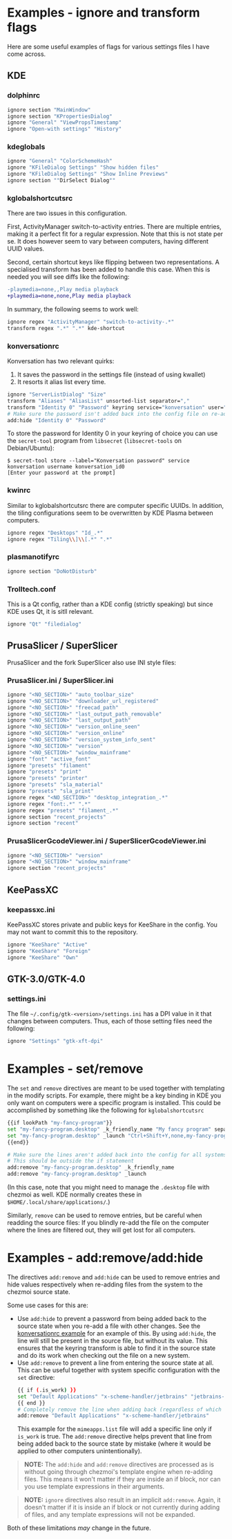 # Examples - ignore and transform flags

Here are some useful examples of flags for various settings files I have come across.

## KDE

### dolphinrc
```bash
ignore section "MainWindow"
ignore section "KPropertiesDialog"
ignore "General" "ViewPropsTimestamp"
ignore "Open-with settings" "History"
```

### kdeglobals
```bash
ignore "General" "ColorSchemeHash"
ignore "KFileDialog Settings" "Show hidden files"
ignore "KFileDialog Settings" "Show Inline Previews"
ignore section ""DirSelect Dialog""
```

### kglobalshortcutsrc
There are two issues in this configuration.

First, ActivityManager switch-to-activity entries. There are multiple entries,
making it a perfect fit for a regular expression. Note that this is not state
per se. It does however seem to vary between computers, having different UUID
values.

Second, certain shortcut keys like flipping between two representations. A
specialised transform has been added to handle this case. When this is needed
you will see diffs like the following:

```diff
-playmedia=none,,Play media playback
+playmedia=none,none,Play media playback
```

In summary, the following seems to work well:

```bash
ignore regex "ActivityManager" "switch-to-activity-.*"
transform regex ".*" ".*" kde-shortcut
```

### konversationrc
Konversation has two relevant quirks:

1. It saves the password in the settings file (instead of using kwallet)
2. It resorts it alias list every time.

```bash
ignore "ServerListDialog" "Size"
transform "Aliases" "AliasList" unsorted-list separator=","
transform "Identity 0" "Password" keyring service="konversation" user="konversation_id0"
# Make sure the password isn't added back into the config file on re-add
add:hide "Identity 0" "Password"
```

To store the password for Identity 0 in your keyring of choice you can use the
`secret-tool` program from `libsecret` (`libsecret-tools` on Debian/Ubuntu):

```console
$ secret-tool store --label="Konversation password" service konversation username konversation_id0
[Enter your password at the prompt]
```

### kwinrc
Similar to kglobalshortcutsrc there are computer specific UUIDs. In addition,
the tiling configurations seem to be overwritten by KDE Plasma between computers.

```bash
ignore regex "Desktops" "Id_.*"
ignore regex "Tiling\\]\\[.*" ".*"
```

### plasmanotifyrc

```bash
ignore section "DoNotDisturb"
```

### Trolltech.conf

This is a Qt config, rather than a KDE config (strictly speaking) but since KDE
uses Qt, it is sitll relevant.

```bash
ignore "Qt" "filedialog"
```

## PrusaSlicer / SuperSlicer

PrusaSlicer and the fork SuperSlicer also use INI style files:

### PrusaSlicer.ini / SuperSlicer.ini

```bash
ignore "<NO_SECTION>" "auto_toolbar_size"
ignore "<NO_SECTION>" "downloader_url_registered"
ignore "<NO_SECTION>" "freecad_path"
ignore "<NO_SECTION>" "last_output_path_removable"
ignore "<NO_SECTION>" "last_output_path"
ignore "<NO_SECTION>" "version_online_seen"
ignore "<NO_SECTION>" "version_online"
ignore "<NO_SECTION>" "version_system_info_sent"
ignore "<NO_SECTION>" "version"
ignore "<NO_SECTION>" "window_mainframe"
ignore "font" "active_font"
ignore "presets" "filament"
ignore "presets" "print"
ignore "presets" "printer"
ignore "presets" "sla_material"
ignore "presets" "sla_print"
ignore regex "<NO_SECTION>" "desktop_integration_.*"
ignore regex "font:.*" ".*"
ignore regex "presets" "filament_.*"
ignore section "recent_projects"
ignore section "recent"
```

### PrusaSlicerGcodeViewer.ini / SuperSlicerGcodeViewer.ini

```bash
ignore "<NO_SECTION>" "version"
ignore "<NO_SECTION>" "window_mainframe"
ignore section "recent_projects"
```

## KeePassXC

### keepassxc.ini

KeePassXC stores private and public keys for KeeShare in the config.
You may not want to commit this to the repository.

```bash
ignore "KeeShare" "Active"
ignore "KeeShare" "Foreign"
ignore "KeeShare" "Own"
```

## GTK-3.0/GTK-4.0

### settings.ini

The file `~/.config/gtk-<version>/settings.ini` has a DPI value in it that
changes between computers. Thus, each of those setting files need the
following:

```bash
ignore "Settings" "gtk-xft-dpi"
```

# Examples - set/remove

The `set` and `remove` directives are meant to be used together with templating
in the modify scripts. For example, there might be a key binding in KDE you only
want on computers were a specific program is installed. This could be accomplished
by something like the following for `kglobalshortcutsrc`

```bash
{{if lookPath "my-fancy-program"}}
set "my-fancy-program.desktop" _k_friendly_name "My fancy program" separator="="
set "my-fancy-program.desktop" _launch "Ctrl+Shift+Y,none,my-fancy-program" separator="="
{{end}}

# Make sure the lines aren't added back into the config for all systems
# This should be outside the if statement
add:remove "my-fancy-program.desktop" _k_friendly_name
add:remove "my-fancy-program.desktop" _launch
```

(In this case, note that you might need to manage the `.desktop` file with
chezmoi as well. KDE normally creates these in `$HOME/.local/share/applications/`.)

Similarly, `remove` can be used to remove entries, but be careful when readding
the source files: If you blindly re-add the file on the computer where the lines
are filtered out, they will get lost for all computers.

# Examples - add:remove/add:hide

The directives `add:remove` and `add:hide` can be used to remove entries and
hide values respectively when re-adding files from the system to the chezmoi
source state.

Some use cases for this are:
* Use `add:hide` to prevent a password from being added back to the source state
  when you re-add a file with other changes. See the
  [konversationrc example](#konversationrc) for an example of this. By using
  `add:hide`, the line will still be present in the source file, but without its
  value. This ensures that the keyring transform is able to find it in the source
  state and do its work when checking out the file on a new system.
* Use `add:remove` to prevent a line from entering the source state at all. This
  can be useful together with system specific configuration with the `set`
  directive:
  ```bash
  {{ if (.is_work) }}
  set "Default Applications" "x-scheme-handler/jetbrains" "jetbrains-toolbox.desktop" separator="="
  {{ end }}
  # Completely remove the line when adding back (regardless of which computer this is on).
  add:remove "Default Applications" "x-scheme-handler/jetbrains"
  ```
  This example for the `mimeapps.list` file will add a specific line only if
  `is_work` is true. The `add:remove` directive helps prevent that line from being
  added back to the source state by mistake (where it would be applied to other
  computers unintentionally).

> **NOTE:** The `add:hide` and `add:remove` directives are processed as is
without going through chezmoi's template engine when re-adding files. This means
it won't matter if they are inside an if block, nor can you use template
expressions in their arguments.

> **NOTE:** `ignore` directives also result in an implicit `add:remove`. Again,
it doesn't matter if it is inside an if block or not currently during adding of
files, and any template expressions will not be expanded.

Both of these limitations *may* change in the future.
